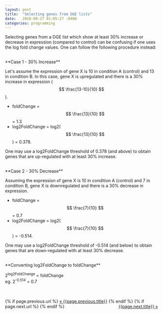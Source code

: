 ```yaml
---
layout: post
title:  "Selecting genes from DGE lists"
date:   2018-09-27 01:05:27 -0400
categories: programming
---
```

Selecting genes from a DGE list which show at least 30% increase or decrease in expression (compared to control) can be confusing if one uses the log fold change values. One can follow the following procedure instead:

<br> 
**Case 1 - 30% Increase**

Let's assume the expression of gene X is 10 in condition A (control) and 13 in condition B. In this case, gene X is upregulated and there is a 30% increase in expression ($$ \frac{13-10}{10} $$).

 - foldChange = $$ \frac{13}{10} $$ = 1.3 <br>
 - log2FoldChange = log2($$ \frac{13}{10} $$) = 0.378.

One may use a log2FoldChange threshold of 0.378 (and above) to obtain genes that are up-regulated with at least 30% increase. 

<br>
**Case 2 - 30% Decrease**

Assuming the expression of gene X is 10 in condition A (control) and 7 in condition B, gene X is downregulated and there is a 30% decrease in expression.

 - foldChange = $$ \frac{7}{10} $$ = 0.7 <br> 
 - log2FoldChange = log2($$ \frac{7}{10} $$) = -0.514.

One may use a log2FoldChange threshold of -0.514 (and below) to obtain genes that are down-regulated with at least 30% decrease.

<br>
**Converting log2FoldChange to foldChange**

2<sup>log2FoldChange</sup> = foldChange<br>
eg. 2<sup>-0.514</sup> = 0.7




<br>
<br>

<script type="text/javascript" async
  src="https://cdn.mathjax.org/mathjax/latest/MathJax.js?config=TeX-MML-AM_CHTML">
</script>

<div class="Previous-next">
  {% if page.previous.url %}
    <a class="previous" href="{{page.previous.url}}">&laquo; {{page.previous.title}}</a>
  {% endif %}
  {% if page.next.url %}
    <a class="next" style="float:right" href="{{page.next.url}}">{{page.next.title}} &raquo;</a>
  {% endif %}
</div>
